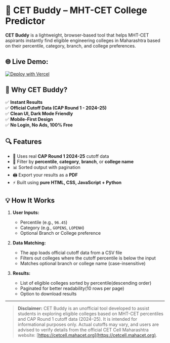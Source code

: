 # 🏫 CET Buddy – MHT-CET College Predictor

**CET Buddy** is a lightweight, browser-based tool that helps MHT-CET aspirants instantly find eligible engineering colleges in Maharashtra based on their percentile, category, branch, and college preferences.

## 🌐 Live Demo:

[![Deploy with Vercel](https://vercel.com/button)](https://cet-buddy.vercel.app/)


## 🚀 Why CET Buddy?

✅ **Instant Results**  
✅ **Official Cutoff Data (CAP Round 1 - 2024–25)**  
✅ **Clean UI, Dark Mode Friendly**  
✅ **Mobile-First Design**  
✅ **No Login, No Ads, 100% Free**

## 🔍 Features

- 🎯 Uses real **CAP Round 1 2024-25** cutoff data
- 🔎 Filter by **percentile**, **category**, **branch**, or **college name**
- 📊 Sorted output with pagination
- 🖨️ Export your results as a **PDF**
- ⚡ Built using **pure HTML, CSS, JavaScript + Python**

## 💡 How It Works

1. **User Inputs:**
   - Percentile (e.g., `96.45`)
   - Category (e.g., `GOPENS`, `LOPENH`)
   - Optional Branch or College preference

2. **Data Matching:**
   - The app loads official cutoff data from a CSV file
   - Filters out colleges where the cutoff percentile is below the input
   - Matches optional branch or college name (case-insensitive)

3. **Results:**
   - List of eligible colleges sorted by percentile(descending order)
   - Paginated for better readability(10 rows per page)
   - Option to download results

---
> **Disclaimer:** CET Buddy is an unofficial tool developed to assist students in exploring eligible colleges based on MHT-CET percentiles and CAP Round 1 cutoff data (2024–25). It is intended for informational purposes only. Actual cutoffs may vary, and users are advised to verify details from the official CET Cell Maharashtra website: [https://cetcell.mahacet.org](https://cetcell.mahacet.org).

